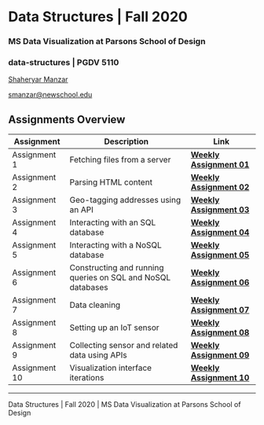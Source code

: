 # Data Structures | Fall 2020 
###  MS Data Visualization at Parsons School of Design

### data-structures | PGDV 5110

[Shaheryar Manzar](https://github.com/shmanzar)

[smanzar@newschool.edu](mailto:smanzar@newshcool.edu)


## Assignments Overview

Assignment | Description | Link 
--- | --- | ---
Assignment 1 | Fetching files from a server | **[Weekly Assignment 01](https://github.com/shmanzar/data-structures/tree/master/weekly-assignment-01)** 
Assignment 2 | Parsing HTML content | **[Weekly Assignment 02](https://github.com/shmanzar/data-structures/tree/master/weekly-assignment-02)** 
Assignment 3 | Geo-tagging addresses using an API | **[Weekly Assignment 03](https://github.com/shmanzar/data-structures/tree/master/weekly-assignment-03)** 
Assignment 4 | Interacting with an SQL database | **[Weekly Assignment 04](https://github.com/shmanzar/data-structures/tree/master/weekly-assignment-04)** 
Assignment 5 | Interacting with a NoSQL database | **[Weekly Assignment 05](https://github.com/shmanzar/data-structures/tree/master/weekly-assignment-05)** 
Assignment 6 | Constructing and running queries on SQL and NoSQL databases | **[Weekly Assignment 06](https://github.com/shmanzar/data-structures/tree/master/weekly-assignment-06)** 
Assignment 7 | Data cleaning | **[Weekly Assignment 07](https://github.com/shmanzar/data-structures/tree/master/weekly-assignment-07)** 
Assignment 8 | Setting up an IoT sensor | **[Weekly Assignment 08](https://github.com/shmanzar/data-structures/tree/master/weekly-assignment-08)** 
Assignment 9 | Collecting sensor and related data using APIs | **[Weekly Assignment 09](https://github.com/shmanzar/data-structures/tree/master/weekly-assignment-09)**
Assignment 10 | Visualization interface iterations | **[Weekly Assignment 10](https://github.com/shmanzar/data-structures/tree/master/weekly-assignment-10)**




---

Data Structures | Fall 2020 | MS Data Visualization at Parsons School of Design

